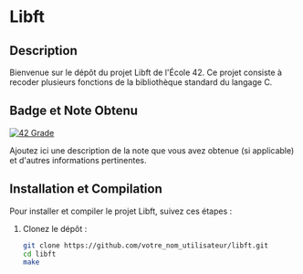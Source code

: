 # Libft

## Description

Bienvenue sur le dépôt du projet Libft de l'École 42. Ce projet consiste à recoder plusieurs fonctions de la bibliothèque standard du langage C.

## Badge et Note Obtenu

[![42 Grade](https://img.shields.io/badge/42-%E2%9C%94-green)](https://profile.intra.42.fr/users/votre_nom_utilisateur)

Ajoutez ici une description de la note que vous avez obtenue (si applicable) et d'autres informations pertinentes.

## Installation et Compilation

Pour installer et compiler le projet Libft, suivez ces étapes :

1. Clonez le dépôt :

   ```bash
   git clone https://github.com/votre_nom_utilisateur/libft.git
   cd libft
   make
